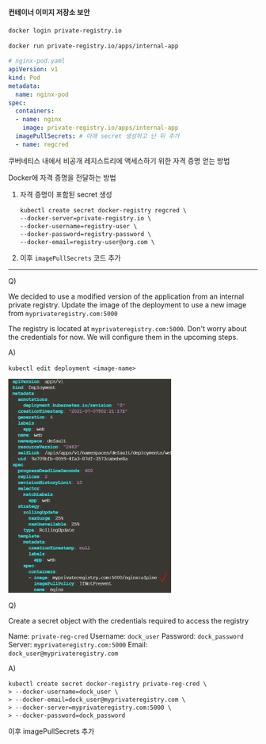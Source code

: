 #### 컨테이너 이미지 저장소 보안

`docker login private-registry.io`

`docker run private-registry.io/apps/internal-app`

```yaml
# nginx-pod.yaml
apiVersion: v1
kind: Pod
metadata:
  name: nginx-pod
spec:
  containers:
  - name: nginx
    image: private-registry.io/apps/internal-app
  imagePullSecrets: # 아래 secret 생성하고 난 뒤 추가
  - name: regcred
```

쿠버네티스 내에서 비공개 레지스트리에 액세스하기 위한 자격 증명 얻는 방법

Docker에 자격 증명을 전달하는 방법

1. 자격 증명이 포함된 secret 생성

   ```
   kubectl create secret docker-registry regcred \
   --docker-server=private-registry.io \
   --docker-username=registry-user \
   --docker-password=registry-password \
   --docker-email=registry-user@org.com \
   ```

2. 이후 `imagePullSecrets` 코드 추가

---

Q) 

We decided to use a modified version of the application from an internal private registry. Update the image of the deployment to use a new image from `myprivateregistry.com:5000`

The registry is located at `myprivateregistry.com:5000`. Don't worry about the credentials for now. We will configure them in the upcoming steps.



A) 

`kubectl edit deployment <image-name>`  

<img src="img2/1.PNG" style="zoom:60%;" />



Q) 

Create a secret object with the credentials required to access the registry

Name: `private-reg-cred`
Username: `dock_user`
Password: `dock_password`
Server: `myprivateregistry.com:5000`
Email: `dock_user@myprivateregistry.com`



A) 

```
kubectl create secret docker-registry private-reg-cred \
> --docker-username=dock_user \
> --docker-email=dock_user@myprivateregistry.com \
> --docker-server=myprivateregistry.com:5000 \
> --docker-password=dock_password
```



이후 imagePullSecrets 추가
